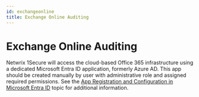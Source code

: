 ```yaml
---
id: exchangeonline
title: Exchange Online Auditing
---
```


# Exchange Online Auditing

Netwrix 1Secure will access the cloud-based Office 365 infrastructure using a dedicated Microsoft Entra ID application, formerly Azure AD. This app should be created manually by user with administrative role and assigned required permissions. See the [App Registration and Configuration in Microsoft Entra ID](../../Configuration/EntraID/RegisterConfig.md "App Registration and Configuration in Microsoft Entra ID") topic for additional information.